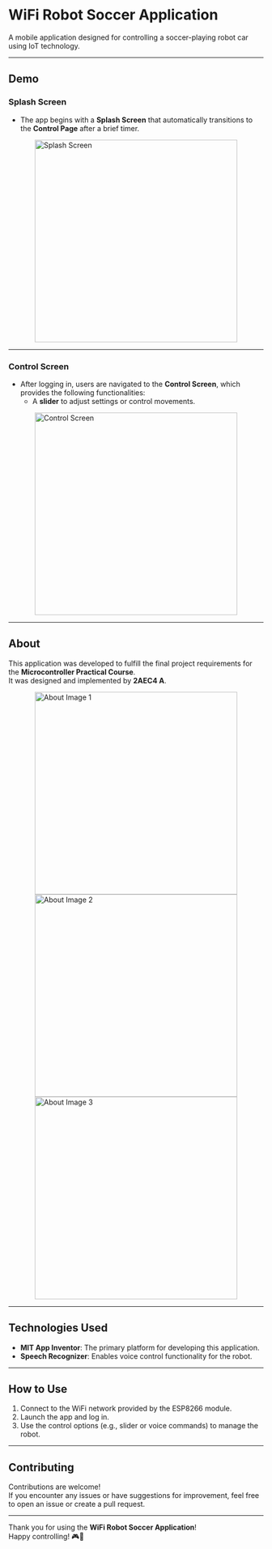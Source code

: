 # WiFi Robot Soccer Application

A mobile application designed for controlling a soccer-playing robot car using IoT technology.

---

## **Demo**

### **Splash Screen**
- The app begins with a **Splash Screen** that automatically transitions to the **Control Page** after a brief timer.  

<img src="https://github.com/user-attachments/assets/e075a14d-ab39-4fcc-8261-bdd751c83c4b" alt="Splash Screen" style="width: 400px; height: auto; display: block; margin: 0 auto;">

---

### **Control Screen**
- After logging in, users are navigated to the **Control Screen**, which provides the following functionalities:
  - A **slider** to adjust settings or control movements.  

<img src="https://github.com/user-attachments/assets/0dfe6d6c-dfc4-42f2-a0cb-249e369b9a31" alt="Control Screen" style="width: 400px; height: auto; display: block; margin: 0 auto;">

---

## **About**
This application was developed to fulfill the final project requirements for the **Microcontroller Practical Course**.  
It was designed and implemented by **2AEC4 A**.

<img src="https://github.com/user-attachments/assets/086fc023-2b3f-497b-8b5f-dd7f513f6d6f" alt="About Image 1" style="width: 400px; height: auto; display: block; margin: 0 auto;">
<img src="https://github.com/user-attachments/assets/c5c5f6f9-9a8f-405c-a3ff-b196dc0d1b50" alt="About Image 2" style="width: 400px; height: auto; display: block; margin: 0 auto;">
<img src="https://github.com/user-attachments/assets/1fb29a16-736a-4db1-bb24-f7533baf0c47" alt="About Image 3" style="width: 400px; height: auto; display: block; margin: 0 auto;">

---

## **Technologies Used**
- **MIT App Inventor**: The primary platform for developing this application.
- **Speech Recognizer**: Enables voice control functionality for the robot.

---

## **How to Use**
1. Connect to the WiFi network provided by the ESP8266 module.
2. Launch the app and log in.
3. Use the control options (e.g., slider or voice commands) to manage the robot.

---

## **Contributing**
Contributions are welcome!  
If you encounter any issues or have suggestions for improvement, feel free to open an issue or create a pull request.

---

Thank you for using the **WiFi Robot Soccer Application**!  
Happy controlling! 🎮🤖
